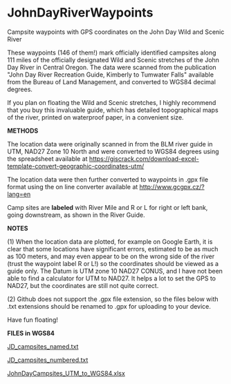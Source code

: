 # JohnDayRiverWaypoints
Campsite waypoints with GPS coordinates on the John Day Wild and Scenic River

These waypoints (146 of them!) mark officially identified campsites along 111 miles of the officially designated Wild and Scenic stretches of the John Day River in Central Oregon. The data were scanned from the publication "John Day River Recreation Guide, Kimberly to Tumwater Falls" available from the Bureau of Land Management, and converted to WGS84 decimal degrees. 

If you plan on floating the Wild and Scenic stretches, I highly recommend that you buy this invaluable guide, which has detailed topographical maps of the river, printed on waterproof paper, in a convenient size.

**METHODS**

The location data were originally scanned in from the BLM river guide in UTM, NAD27 Zone 10 North and were converted to WGS84 degrees using the spreadsheet available at https://giscrack.com/download-excel-template-convert-geographic-coordinates-utm/

The location data were then further converted to waypoints in .gpx file format using the on line converter available at http://www.gcgpx.cz/?lang=en

Camp sites are **labeled** with River Mile and R or L for right or left bank, going downstream, as shown in the River Guide.

**NOTES** 

(1) When the location data are plotted, for example on Google Earth, it is clear that some locations have significant errors, estimated to be as much as 100 meters, and may even appear to be on the wrong side of the river (trust the waypoint label R or L!) so the coordinates should be viewed as a guide only. The Datum is UTM zone 10 NAD27 CONUS, and I have not been able to find a calculator for UTM to NAD27. It helps a lot to set the GPS to NAD27, but the coordinates are still not quite correct.

(2) Github does not support the .gpx file extension, so the files below with .txt extensions should be renamed to .gpx for uploading to your device.

Have fun floating!

**FILES in WGS84**

[JD_campsites_named.txt](https://github.com/jremington/JohnDayRiverWaypoints/files/6449219/JD_campsites_named.txt)

[JD_campsites_numbered.txt](https://github.com/jremington/JohnDayRiverWaypoints/files/6449220/JD_campsites_numbered.txt)

[JohnDayCampsites_UTM_to_WGS84.xlsx](https://github.com/jremington/JohnDayRiverWaypoints/files/6449221/JohnDayCampsites_UTM_to_WGS84.xlsx)
